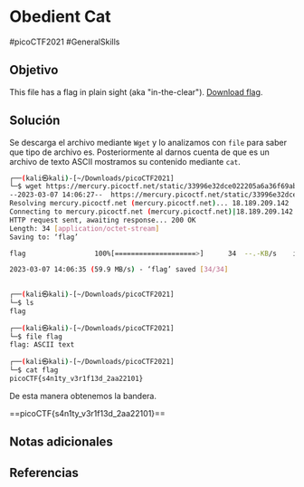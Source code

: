 # Obedient Cat
#picoCTF2021 #GeneralSkills 
## Objetivo
This file has a flag in plain sight (aka "in-the-clear"). [Download flag](https://mercury.picoctf.net/static/33996e32dce022205a6a36f69aba56f0/flag).
## Solución
Se descarga el archivo mediante `Wget` y lo analizamos con `file` para saber que tipo de archivo es. Posteriormente al darnos cuenta de que es un archivo de texto ASCII mostramos su contenido mediante `cat`.

```bash
┌──(kali㉿kali)-[~/Downloads/picoCTF2021]
└─$ wget https://mercury.picoctf.net/static/33996e32dce022205a6a36f69aba56f0/flag
--2023-03-07 14:06:27--  https://mercury.picoctf.net/static/33996e32dce022205a6a36f69aba56f0/flag
Resolving mercury.picoctf.net (mercury.picoctf.net)... 18.189.209.142
Connecting to mercury.picoctf.net (mercury.picoctf.net)|18.189.209.142|:443... connected.
HTTP request sent, awaiting response... 200 OK
Length: 34 [application/octet-stream]
Saving to: ‘flag’

flag                 100%[====================>]      34  --.-KB/s    in 0s      

2023-03-07 14:06:35 (59.9 MB/s) - ‘flag’ saved [34/34]

                                                                                  
┌──(kali㉿kali)-[~/Downloads/picoCTF2021]
└─$ ls
flag
                                                                                  
┌──(kali㉿kali)-[~/Downloads/picoCTF2021]
└─$ file flag
flag: ASCII text
                                                                                  
┌──(kali㉿kali)-[~/Downloads/picoCTF2021]
└─$ cat flag      
picoCTF{s4n1ty_v3r1f13d_2aa22101}
```

De esta manera obtenemos la bandera.

==picoCTF{s4n1ty_v3r1f13d_2aa22101}==

## Notas adicionales

## Referencias
